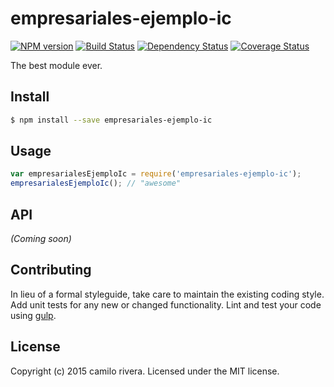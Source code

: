 # empresariales-ejemplo-ic 
[![NPM version][npm-image]][npm-url] [![Build Status][travis-image]][travis-url] [![Dependency Status][daviddm-url]][daviddm-image] [![Coverage Status][coveralls-image]][coveralls-url]

The best module ever.


## Install

```bash
$ npm install --save empresariales-ejemplo-ic
```


## Usage

```javascript
var empresarialesEjemploIc = require('empresariales-ejemplo-ic');
empresarialesEjemploIc(); // "awesome"
```

## API

_(Coming soon)_


## Contributing

In lieu of a formal styleguide, take care to maintain the existing coding style. Add unit tests for any new or changed functionality. Lint and test your code using [gulp](http://gulpjs.com/).


## License

Copyright (c) 2015 camilo rivera. Licensed under the MIT license.



[npm-url]: https://npmjs.org/package/empresariales-ejemplo-ic
[npm-image]: https://badge.fury.io/js/empresariales-ejemplo-ic.svg
[travis-url]: https://travis-ci.org/rivkmilo/empresariales-ejemplo-ic
[travis-image]: https://travis-ci.org/rivkmilo/empresariales-ejemplo-ic.svg?branch=master
[daviddm-url]: https://david-dm.org/rivkmilo/empresariales-ejemplo-ic.svg?theme=shields.io
[daviddm-image]: https://david-dm.org/rivkmilo/empresariales-ejemplo-ic
[coveralls-url]: https://coveralls.io/r/rivkmilo/empresariales-ejemplo-ic
[coveralls-image]: https://coveralls.io/repos/rivkmilo/empresariales-ejemplo-ic/badge.png
